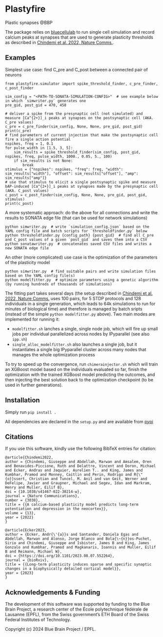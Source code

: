 # Plastyfire

Plastic synapses @BBP

The package relies on [bluecellulab](https://github.com/BlueBrain/BlueCelluLab) to run single cell simulation and record calcium peaks at synapses that are used to generate plasticity thresholds as described in [Chindemi et al. 2022, Nature Comms.](https://www.nature.com/articles/s41467-022-30214-w).


## Examples

Simplest use case: find C_pre and C_post between a connected pair of neurons

```
from plastyfire.simulator import spike_threshold_finder, c_pre_finder, c_post_finder

sim_config = "<PATH-TO-SONATA-SIMULATION-CONFIG>"  # see example below in which `simwriter.py` generates one
pre_gid, post_gid = 470, 458

# deliver a spike from the presynaptic cell (not simulated) and measure [Ca^{2+}]_i peaks at synapses on the postsynaptic cell (AKA. C_pre values)
c_pre = c_pre_finder(sim_config, None, None, pre_gid, post_gid)
print(c_pre)
# find parameters of current injection that make the postsynaptic cell fire a single action potential
nspikes, freq = 1, 0.1
for pulse_width in [1.5, 3, 5]:
    sim_results = spike_threshold_finder(sim_config, post_gid, nspikes, freq, pulse_width, 1000., 0.05, 5., 100)
    if sim_results is not None:
        break
stimulus = {"nspikes": nspikes, "freq": freq, "width": sim_results["width"], "offset": sim_results["offset"], "amp": sim_results["amp"]}
# use that stimulus to elicit a single postsynaptic spike and measure bAP-induced [Ca^{2+}]_i peaks at synapses made by the presynaptic cell (AKA. C_post values)
c_post = c_post_finder(sim_config, None, None, pre_gid, post_gid, stimulus)
print(c_post)

```

A more systematic approach: do the above for all connections and write the results to SONATA edge file (that can be used for network simulations)

```
python simwriter.py  # write `simulation_config.json` based on the YAML config file and batch scripts for `thresholdfinder.py` below
python thresholdfinder.py {config_path} {post_gid}  # find all C_pre and C_post values of a given `post_gid` and saves them into a CSV
python sonatawriter.py  # concatenates saved CSV files and writes a new SONATA edge file
```

An other (more complicated) use case is the optimization of the parameters of the plasticity model

```
python simwriter.py  # find suitable pairs and write simulation files based on the YAML config file(s)
python modelfitter.py  # optimize parameters using a genetic algorithm (by running hundreds of thousands of simulations)
```

The fitting part takes several days (the setup described in [Chindemi et al. 2022, Nature Comms.](https://www.nature.com/articles/s41467-022-30214-w) uses 100 pairs, for 5 STDP protocols and 128 individuals in a single generation, which leads to 64k simulations to run for minutes of biological time) and therefore is managed by batch sripts (instead of the simple `python modelfitter.py` above). Two main modes are implemented for running it:

- `modelfitter.sh` lanches a single, single node job, which will fire up small jobs per individual parallelized across nodes by IPyparallel (see also `ipp.sh`)
- `single_alloc_modelfitter.sh` also launches a single job, but it instantiates a single big IPyparallel cluster across many nodes that manages the whole optimization process

To try to speed up the convergence, run `chimerainjector.sh` which will train an XGBoost model based on the individuals evaluated so far, finish the optimization with the trained XGBoost model predicting the outcomes, and then injecting the best solution back to the optimization checkpoint (to be used in further generations).


## Installation
Simply run `pip install .`

All dependencies are declared in the `setup.py` and are available from [pypi](https://pypi.org/)


## Citations
If you use this software, kindly use the following BibTeX entries for citation:

```
@article{Chindemi2022,
author = {Chindemi, Giuseppe and Abdellah, Marwan and Amsalem, Oren and Benavides-Piccione, Ruth and Delattre, Vincent and Doron, Michael and Ecker, Andras and Jaquier, Aurelien T.. and King, James and Kumbhar, Pramod and Monney, Caitlin and Perin, Rodrigo and R{\"{o}}ssert, Christian and Tuncel, M. Anil and van Geit, Werner and DeFelipe, Javier and Graupner, Michael and Segev, Idan and Markram, Henry and Muller, Eilif B},
doi = {10.1038/s41467-022-30214-w},
journal = {Nature Communications},
number = {3038},
title = {{A calcium-based plasticity model predicts long-term potentiation and depression in the neocortex}},
volume = {13},
year = {2022}
}

@article{Ecker2023,
author = {Ecker, Andr{\'{a}}s and Santander, Daniela Egas and Abdellah, Marwan and Alonso, Jorge Blanco and Bola{\~{n}}os-Puchet, Sirio and Chindemi, Giuseppe and Isbister, James B and King, James Gonzalo and Kumbhar, Pramod and Magkanaris, Ioannis and Muller, Eilif B and Reimann, Michael W},
doi = {https://doi.org/10.1101/2023.08.07.552264},
journal = {bioRxiv},
title = {{Long-term plasticity induces sparse and specific synaptic changes in a biophysically detailed cortical model}},
year = {2023}
}
```


## Acknowledgements & Funding
The development of this software was supported by funding to the Blue Brain Project, a research center of the École polytechnique fédérale de Lausanne (EPFL), from the Swiss government’s ETH Board of the Swiss Federal Institutes of Technology.

Copyright (c) 2024 Blue Brain Project / EPFL.